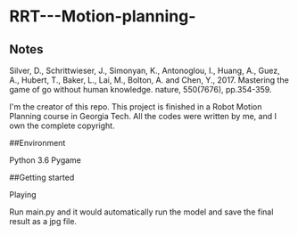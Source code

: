 # RRT---Motion-planning-

## Notes
Silver, D., Schrittwieser, J., Simonyan, K., Antonoglou, I., Huang, A., Guez, A., Hubert, T., Baker, L., Lai, M., Bolton, A. and Chen, Y., 2017. Mastering the game of go without human knowledge. nature, 550(7676), pp.354-359.

I'm the creator of this repo. This project is finished in a Robot Motion Planning course in Georgia Tech. All the codes were written by me, and I own the complete copyright.

##Environment

Python 3.6
Pygame


##Getting started

Playing

Run main.py and it would automatically run the model and save the final result as a jpg file.
